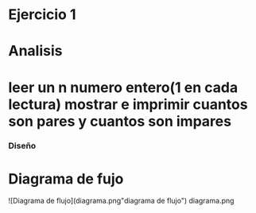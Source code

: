 # Ejercicio 1

# Analisis
 # leer un n numero entero(1 en cada lectura) mostrar e imprimir cuantos son pares y cuantos son impares

### Diseño

# Diagrama de fujo
![Diagrama de flujo](diagrama.png"diagrama de flujo")
diagrama.png

